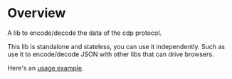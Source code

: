 # Overview

A lib to encode/decode the data of the cdp protocol.

This lib is standalone and stateless, you can use it independently. Such as use it to encode/decode JSON with other libs that can drive browsers.

Here's an [usage example](https://github.com/apedem/rod/blob/9e847f3bab313a1d233c0c868fe5125e2e70de70/examples_test.go#L370-L393).
